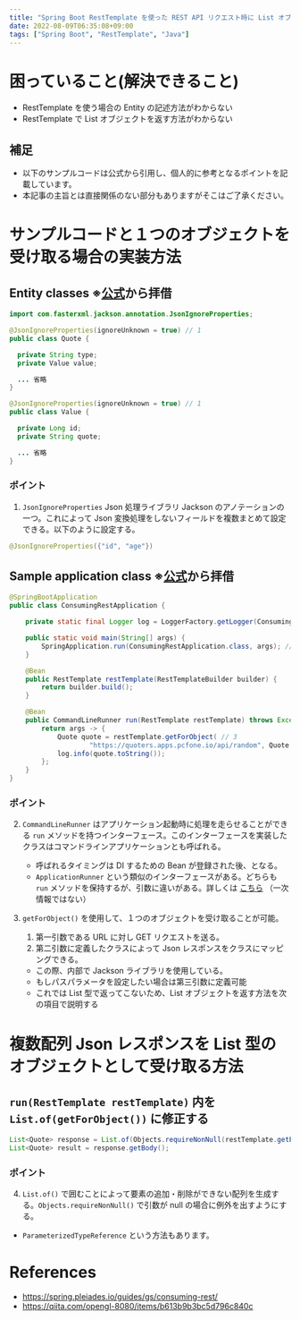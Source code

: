 ```yaml
---
title: "Spring Boot RestTemplate を使った REST API リクエスト時に List オブジェクトを Entity クラスとしてマッピングする方法"
date: 2022-08-09T06:35:08+09:00
tags: ["Spring Boot", "RestTemplate", "Java"]
---
```



# 困っていること(解決できること)
- RestTemplate を使う場合の Entity の記述方法がわからない
- RestTemplate で List オブジェクトを返す方法がわからない

## 補足
- 以下のサンプルコードは公式から引用し、個人的に参考となるポイントを記載しています。
- 本記事の主旨とは直接関係のない部分もありますがそこはご了承ください。

# サンプルコードと１つのオブジェクトを受け取る場合の実装方法

## Entity classes ※[公式](https://spring.pleiades.io/guides/gs/consuming-rest/)から拝借

```java
import com.fasterxml.jackson.annotation.JsonIgnoreProperties;

@JsonIgnoreProperties(ignoreUnknown = true) // 1
public class Quote {

  private String type;
  private Value value;

  ... 省略
}

@JsonIgnoreProperties(ignoreUnknown = true) // 1
public class Value {

  private Long id; 
  private String quote;

  ... 省略
}
```

### ポイント
1. `JsonIgnoreProperties` Json 処理ライブラリ Jackson のアノテーションの一つ。これによって Json 変換処理をしないフィールドを複数まとめて設定できる。以下のように設定する。
```java
@JsonIgnoreProperties({"id", "age"})
```

## Sample application class ※[公式](https://spring.pleiades.io/guides/gs/consuming-rest/)から拝借
```java
@SpringBootApplication
public class ConsumingRestApplication {

	private static final Logger log = LoggerFactory.getLogger(ConsumingRestApplication.class);

	public static void main(String[] args) {
		SpringApplication.run(ConsumingRestApplication.class, args); // 2
	}

	@Bean
	public RestTemplate restTemplate(RestTemplateBuilder builder) {
		return builder.build();
	}

	@Bean
	public CommandLineRunner run(RestTemplate restTemplate) throws Exception { // 2
		return args -> {
			Quote quote = restTemplate.getForObject( // 3
					"https://quoters.apps.pcfone.io/api/random", Quote.class); 
			log.info(quote.toString());
		};
	}
}
```

### ポイント
2. `CommandLineRunner` はアプリケーション起動時に処理を走らせることができる `run` メソッドを持つインターフェース。このインターフェースを実装したクラスはコマンドラインアプリケーションとも呼ばれる。
    - 呼ばれるタイミングは DI するための Bean が登録された後、となる。
    - `ApplicationRunner` という類似のインターフェースがある。どちらも `run` メソッドを保持するが、引数に違いがある。詳しくは [こちら](https://stackoverflow.com/a/59329029) （一次情報ではない）

3. `getForObject()` を使用して、１つのオブジェクトを受け取ることが可能。
   1. 第一引数である URL に対し GET リクエストを送る。
   2. 第二引数に定義したクラスによって Json レスポンスをクラスにマッピングできる。
   - この際、内部で Jackson ライブラリを使用している。
   - もしパスパラメータを設定したい場合は第三引数に定義可能
   - これでは List 型で返ってこないため、List オブジェクトを返す方法を次の項目で説明する

# 複数配列 Json レスポンスを List 型のオブジェクトとして受け取る方法

## `run(RestTemplate restTemplate)` 内を `List.of(getForObject())` に修正する
```java
List<Quote> response = List.of(Objects.requireNonNull(restTemplate.getForObject(url, Quote[].class))); // 4
List<Quote> result = response.getBody();
```

### ポイント
4. `List.of()` で囲むことによって要素の追加・削除ができない配列を生成する。`Objects.requireNonNull()` で引数が null の場合に例外を出すようにする。
- `ParameterizedTypeReference` という方法もあります。

# References
- https://spring.pleiades.io/guides/gs/consuming-rest/
- https://qiita.com/opengl-8080/items/b613b9b3bc5d796c840c
